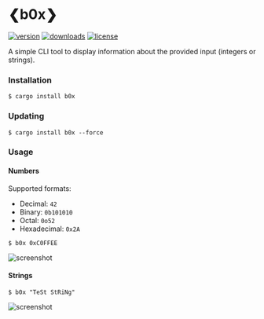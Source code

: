 # ❮b0x❯

[![version][badges/version]][crates.io/b0x]
[![downloads][badges/downloads]][crates.io/b0x]
[![license][badges/license]][license]

A simple CLI tool to display information about the provided input (integers or strings).

### Installation
```console
$ cargo install b0x
```

### Updating
```console
$ cargo install b0x --force
```

### Usage
#### Numbers
Supported formats:
- Decimal: `42`
- Binary: `0b101010`
- Octal: `0o52`
- Hexadecimal: `0x2A`

```console
$ b0x 0xC0FFEE
```

![screenshot][demo-0xC0FFEE]

#### Strings

```console
$ b0x "TeSt StRiNg"
```

![screenshot][demo-string]

[crates.io/b0x]: https://crates.io/crates/b0x

[license]: https://github.com/u32i64/b0x/blob/master/LICENSE
[changelog]: https://github.com/u32i64/b0x/blob/master/CHANGELOG.md

[badges/version]: https://img.shields.io/crates/v/b0x.svg?style=for-the-badge
[badges/downloads]: https://img.shields.io/crates/d/b0x.svg?style=for-the-badge
[badges/license]: https://img.shields.io/crates/l/b0x.svg?style=for-the-badge

[demo-0xC0FFEE]: https://raw.githubusercontent.com/u32i64/b0x/master/img/0xc0ffee.png
[demo-string]: https://raw.githubusercontent.com/u32i64/b0x/master/img/string.png